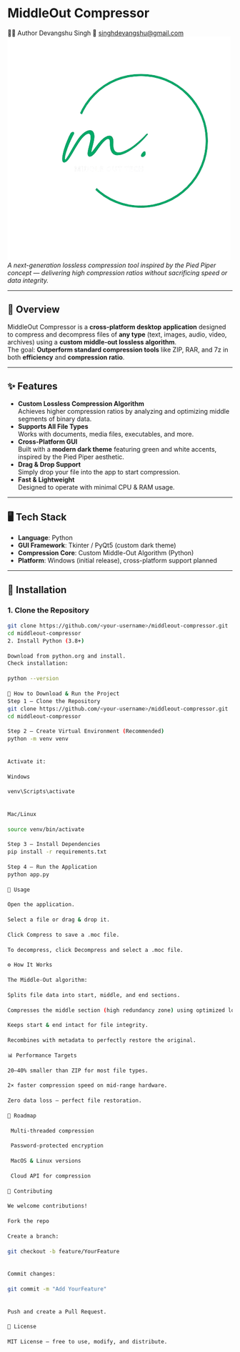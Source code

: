 # MiddleOut Compressor
👨‍💻 Author
Devangshu Singh
📧 singhdevangshu@gmail.com
![MiddleOut Logo](logo.png)  
*A next-generation lossless compression tool inspired by the Pied Piper concept — delivering high compression ratios without sacrificing speed or data integrity.*

---

## 📌 Overview
MiddleOut Compressor is a **cross-platform desktop application** designed to compress and decompress files of **any type** (text, images, audio, video, archives) using a **custom middle-out lossless algorithm**.  
The goal: **Outperform standard compression tools** like ZIP, RAR, and 7z in both **efficiency** and **compression ratio**.

---

## ✨ Features
- **Custom Lossless Compression Algorithm**  
  Achieves higher compression ratios by analyzing and optimizing middle segments of binary data.
- **Supports All File Types**  
  Works with documents, media files, executables, and more.
- **Cross-Platform GUI**  
  Built with a **modern dark theme** featuring green and white accents, inspired by the Pied Piper aesthetic.
- **Drag & Drop Support**  
  Simply drop your file into the app to start compression.
- **Fast & Lightweight**  
  Designed to operate with minimal CPU & RAM usage.

---

## 🖥️ Tech Stack
- **Language**: Python  
- **GUI Framework**: Tkinter / PyQt5 (custom dark theme)  
- **Compression Core**: Custom Middle-Out Algorithm (Python)
- **Platform**: Windows (initial release), cross-platform support planned

---

## 🚀 Installation

### 1. Clone the Repository
```bash
git clone https://github.com/<your-username>/middleout-compressor.git
cd middleout-compressor
2. Install Python (3.8+)

Download from python.org and install.
Check installation:

python --version

🚀 How to Download & Run the Project
Step 1 — Clone the Repository
git clone https://github.com/<your-username>/middleout-compressor.git
cd middleout-compressor

Step 2 — Create Virtual Environment (Recommended)
python -m venv venv


Activate it:

Windows

venv\Scripts\activate


Mac/Linux

source venv/bin/activate

Step 3 — Install Dependencies
pip install -r requirements.txt

Step 4 — Run the Application
python app.py

📂 Usage

Open the application.

Select a file or drag & drop it.

Click Compress to save a .moc file.

To decompress, click Decompress and select a .moc file.

⚙️ How It Works

The Middle-Out algorithm:

Splits file data into start, middle, and end sections.

Compresses the middle section (high redundancy zone) using optimized lossless encoding.

Keeps start & end intact for file integrity.

Recombines with metadata to perfectly restore the original.

📊 Performance Targets

20–40% smaller than ZIP for most file types.

2× faster compression speed on mid-range hardware.

Zero data loss — perfect file restoration.

📅 Roadmap

 Multi-threaded compression

 Password-protected encryption

 MacOS & Linux versions

 Cloud API for compression

🤝 Contributing

We welcome contributions!

Fork the repo

Create a branch:

git checkout -b feature/YourFeature


Commit changes:

git commit -m "Add YourFeature"


Push and create a Pull Request.

📜 License

MIT License — free to use, modify, and distribute.



